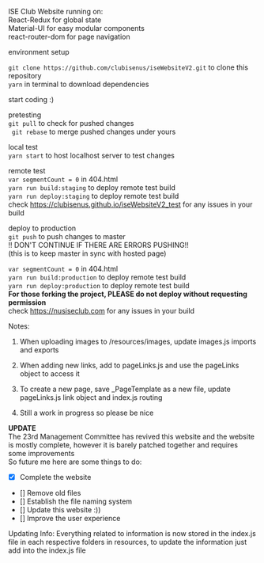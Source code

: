 ISE Club Website running on:    
React-Redux for global state    
Material-UI for easy modular components   
react-router-dom for page navigation    

environment setup
   
```git clone https://github.com/clubisenus/iseWebsiteV2.git``` to clone this repository   
```yarn``` in terminal to download dependencies
     
start coding :)

pretesting    
```git pull``` to check for pushed changes  
``` git rebase``` to merge pushed changes under yours  

local test   
```yarn start``` to host localhost server to test changes   

remote test   
```var segmentCount = 0``` in 404.html    
```yarn run build:staging``` to deploy remote test build   
```yarn run deploy:staging``` to deploy remote test build    
check https://clubisenus.github.io/iseWebsiteV2_test for any issues in your build  

deploy to production    
```git push``` to push changes to master  
!! DON'T CONTINUE IF THERE ARE ERRORS PUSHING!!   
(this is to keep master in sync with hosted page)    
    
```var segmentCount = 0``` in 404.html  
```yarn run build:production``` to deploy remote test build    
```yarn run deploy:production``` to deploy remote test build  
**For those forking the project, PLEASE do not deploy without requesting permission**  
check https://nusiseclub.com for any issues in your build   

Notes:  
1) When uploading images to /resources/images, update images.js imports and exports

1) When adding new links, add to pageLinks.js and use the pageLinks object to access it

1) To create a new page, save _PageTemplate as a new file, update pageLinks.js link object and index.js routing

1) Still a work in progress so please be nice

**UPDATE**  
The 23rd Management Committee has revived this website and the website is mostly complete, however it is barely patched together and requires some improvements  
So future me here are some things to do:  
- [x] Complete the website
- [] Remove old files
- [] Establish the file naming system
- [] Update this website :))
- [] Improve the user experience


Updating Info:
Everything related to information is now stored in the index.js file in each respective folders in resources, to update the information just add into the index.js file 




